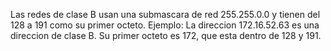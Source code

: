 Las redes de clase B usan una submascara de red 255.255.0.0 y tienen del 128 a 191 como su primer octeto.
Ejemplo:
La direccion 172.16.52.63 es una direccion de clase B. Su primer octeto es 172, que esta dentro de 128 y 191.